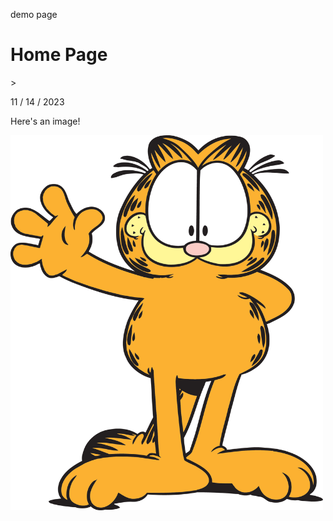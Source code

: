 demo page

<h1>Home Page</h1>>
<p>11 / 14 / 2023</p>
<p> </p>
<p>Here's an image!</p>
<img src="img_garfield.png" style="width:500px;height:600px;">
